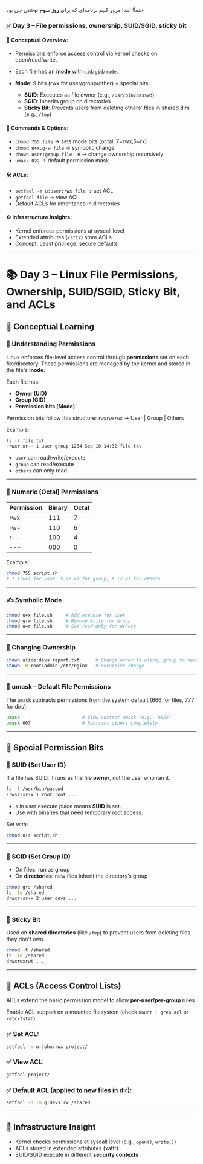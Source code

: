 حتماً! ابتدا مرور کنیم برنامه‌ای که برای **روز سوم** نوشتی چی بود

### ✅ **Day 3 – File permissions, ownership, SUID/SGID, sticky bit**

#### 🧠 **Conceptual Overview**:

* Permissions enforce access control via kernel checks on open/read/write.
* Each file has an **inode** with `uid/gid/mode`.
* **Mode**: 9 bits (rwx for user/group/other) + special bits:

  * **SUID**: Executes as file owner (e.g., `/usr/bin/passwd`)
  * **SGID**: Inherits group on directories
  * **Sticky Bit**: Prevents users from deleting others' files in shared dirs (e.g., `/tmp`)

#### 🔧 **Commands & Options**:

* `chmod 755 file` → sets mode bits (octal: 7=rwx,5=rx)
* `chmod u+x,g-w file` → symbolic change
* `chown user:group file -R` → change ownership recursively
* `umask 022` → default permission mask

#### 🛠️ **ACLs**:

* `setfacl -m u:user:rwx file` → set ACL
* `getfacl file` → view ACL
* Default ACLs for inheritance in directories

#### ⚙️ **Infrastructure Insights**:

* Kernel enforces permissions at syscall level
* Extended attributes (`xattr`) store ACLs
* Concept: Least privilege, secure defaults
---

# 📚 Day 3 – Linux File Permissions, Ownership, SUID/SGID, Sticky Bit, and ACLs

## 🧠 Conceptual Learning

### 🔐 Understanding Permissions

Linux enforces file-level access control through **permissions** set on each file/directory. These permissions are managed by the kernel and stored in the file's **inode**.

Each file has:

* **Owner (UID)**
* **Group (GID)**
* **Permission bits (Mode)**

Permission bits follow this structure:
`rwxrwxrwx` → User | Group | Others

Example:

```bash
ls -l file.txt
-rwxr-xr-- 1 user group 1234 Sep 10 14:32 file.txt
```

* `user` can read/write/execute
* `group` can read/execute
* `others` can only read

---

### 🔢 Numeric (Octal) Permissions

| Permission | Binary | Octal |
| ---------- | ------ | ----- |
| rwx        | 111    | 7     |
| rw-        | 110    | 6     |
| r--        | 100    | 4     |
| ---        | 000    | 0     |

Example:

```bash
chmod 755 script.sh
# 7 (rwx) for user, 5 (r-x) for group, 5 (r-x) for others
```

---

### ✍️ Symbolic Mode

```bash
chmod u+x file.sh     # Add execute for user
chmod g-w file.sh     # Remove write for group
chmod o=r file.sh     # Set read-only for others
```

---

### 👤 Changing Ownership

```bash
chown alice:devs report.txt      # Change owner to alice, group to devs
chown -R root:admin /etc/nginx   # Recursive change
```

---

### 🧰 umask – Default File Permissions

The `umask` subtracts permissions from the system default (666 for files, 777 for dirs):

```bash
umask                       # View current umask (e.g., 0022)
umask 007                   # Restrict others completely
```

---

## 🧨 Special Permission Bits

### 🔸 SUID (Set User ID)

If a file has SUID, it runs as the file **owner**, not the user who ran it.

```bash
ls -l /usr/bin/passwd
-rwsr-xr-x 1 root root ...
```

* `s` in user execute place means **SUID** is set.
* Use with binaries that need temporary root access.

Set with:

```bash
chmod u+s script.sh
```

---

### 🔸 SGID (Set Group ID)

* On **files**: run as group
* On **directories**: new files inherit the directory’s group

```bash
chmod g+s /shared
ls -ld /shared
drwxr-sr-x 2 user devs ...
```

---

### 🔸 Sticky Bit

Used on **shared directories** (like `/tmp`) to prevent users from deleting files they don’t own.

```bash
chmod +t /shared
ls -ld /shared
drwxrwxrwt ...
```

---

## 🔐 ACLs (Access Control Lists)

ACLs extend the basic permission model to allow **per-user/per-group** rules.

Enable ACL support on a mounted filesystem (check `mount | grep acl` or `/etc/fstab`).

### ✅ Set ACL:

```bash
setfacl -m u:john:rwx project/
```

### ✅ View ACL:

```bash
getfacl project/
```

### ✅ Default ACL (applied to new files in dir):

```bash
setfacl -d -m g:devs:rw /shared
```

---

## 🧠 Infrastructure Insight

* Kernel checks permissions at syscall level (e.g., `open()`, `write()`)
* ACLs stored in extended attributes (xattr)
* SUID/SGID execute in different **security contexts**

